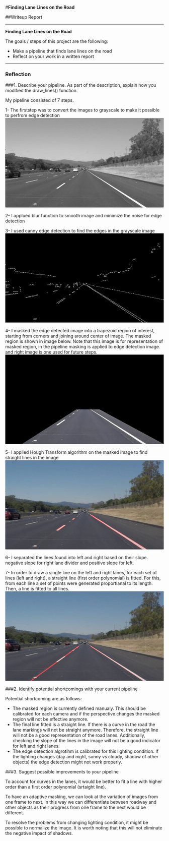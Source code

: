 #**Finding Lane Lines on the Road** 

##Writeup Report

---

**Finding Lane Lines on the Road**

The goals / steps of this project are the following:
* Make a pipeline that finds lane lines on the road
* Reflect on your work in a written report


[//]: # (Image References)
[grayscale]: ./examples/grayscale.jpg "Grayscale"
[edges]: ./examples/edges.jpg "Detected Edges"
[masked_region]: ./examples/masked_region.jpg "Masked Region"
[lane_broken]: ./examples/lane_broken.jpg "Lines detected using Hough Transform"
[lane_detected]: ./examples/lane_detected.jpg "Fitted left and right lanes"

---

### Reflection

###1. Describe your pipeline. As part of the description, explain how you modified the draw_lines() function.

My pipeline consisted of 7 steps.  

1- The firststep was to convert the images to grayscale to make it possible to perfrom edge detection
![alt text][grayscale]

2- I applued blur function to smooth image and minimize the noise for edge detection

3- I used canny edge detection to find the edges in the grayscale image
![alt text][edges]

4- I masked the edge detected image into a trapezoid region of interest, starting from corners and joining around center of image. The masked region is shown in image below. Note that this image is for representation of masked region, in the pipeline masking is applied to edge detection image. and right image is one used for future steps.  
![alt text][masked_region]

5- I applied Hough Transform algorithm on the masked image to find straight lines in the image
![alt text][lane_broken]

6- I separated the lines found into left and right based on their slope. negative slope for right lane divider and positive slope for left.  

7- In order to draw a single line on the left and right lanes, for each set of lines (left and right), a straight line (first order polynomial) is fitted. For this, from each line a set of points were generated proportianal to its length. Then, a line is fitted to all lines. 
![alt text][lane_detected]


###2. Identify potential shortcomings with your current pipeline

Potential shortcoming are as follows:
- The masked region is currently defined manualy. This should be calibrated for each camera and if the perspective changes the masked region will not be effective anymore.  
- The final line fitted is a straight line. If there is a curve in the road the lane markings will not be straight anymore. Therefore, the straight line will not be a good representation of the road lanes. Additionally, checking the slope of the lines in the image will not be a good indicator for left and right lanes.   
- The edge detection algrotihm is calibrated for this lighting condition. If the lighting changes (day and night, sunny vs cloudy, shadow of other objects) the edge detection might not work properly. 


###3. Suggest possible improvements to your pipeline

To account for curves in the lanes, it would be better to fit a line with higher order than a first order polynomial (srtaight line).

To have an adaptive masking, we can look at the variation of images from one frame to next. in this way we can differentiate between roadway and other objects as their progress from one frame to the next would be different. 

To resolve the problems from changing lighting condition, it might be possible to normalize the image. It is worth noting that this will not eliminate the negative impact of shadows.
